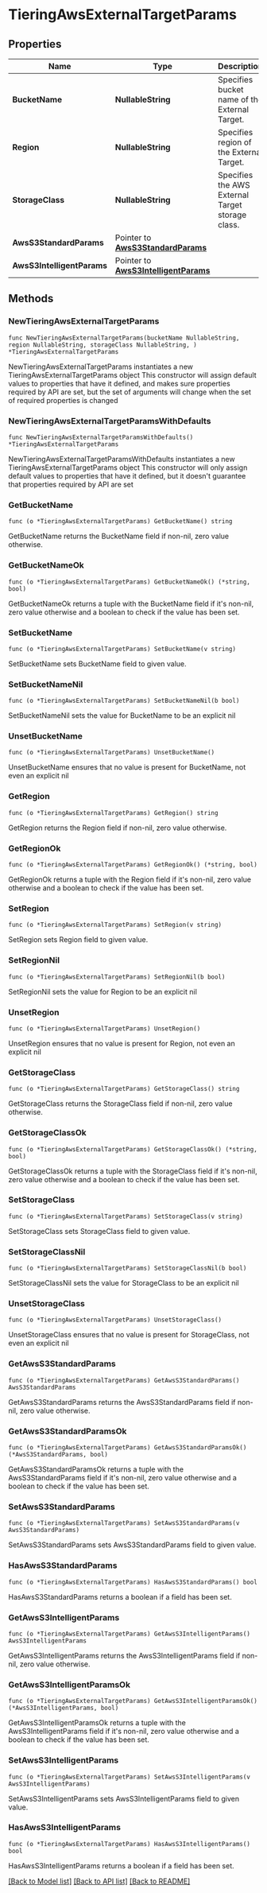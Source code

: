 # TieringAwsExternalTargetParams

## Properties

Name | Type | Description | Notes
------------ | ------------- | ------------- | -------------
**BucketName** | **NullableString** | Specifies bucket name of the External Target. | 
**Region** | **NullableString** | Specifies region of the External Target. | 
**StorageClass** | **NullableString** | Specifies the AWS External Target storage class. | 
**AwsS3StandardParams** | Pointer to [**AwsS3StandardParams**](AwsS3StandardParams.md) |  | [optional] 
**AwsS3IntelligentParams** | Pointer to [**AwsS3IntelligentParams**](AwsS3IntelligentParams.md) |  | [optional] 

## Methods

### NewTieringAwsExternalTargetParams

`func NewTieringAwsExternalTargetParams(bucketName NullableString, region NullableString, storageClass NullableString, ) *TieringAwsExternalTargetParams`

NewTieringAwsExternalTargetParams instantiates a new TieringAwsExternalTargetParams object
This constructor will assign default values to properties that have it defined,
and makes sure properties required by API are set, but the set of arguments
will change when the set of required properties is changed

### NewTieringAwsExternalTargetParamsWithDefaults

`func NewTieringAwsExternalTargetParamsWithDefaults() *TieringAwsExternalTargetParams`

NewTieringAwsExternalTargetParamsWithDefaults instantiates a new TieringAwsExternalTargetParams object
This constructor will only assign default values to properties that have it defined,
but it doesn't guarantee that properties required by API are set

### GetBucketName

`func (o *TieringAwsExternalTargetParams) GetBucketName() string`

GetBucketName returns the BucketName field if non-nil, zero value otherwise.

### GetBucketNameOk

`func (o *TieringAwsExternalTargetParams) GetBucketNameOk() (*string, bool)`

GetBucketNameOk returns a tuple with the BucketName field if it's non-nil, zero value otherwise
and a boolean to check if the value has been set.

### SetBucketName

`func (o *TieringAwsExternalTargetParams) SetBucketName(v string)`

SetBucketName sets BucketName field to given value.


### SetBucketNameNil

`func (o *TieringAwsExternalTargetParams) SetBucketNameNil(b bool)`

 SetBucketNameNil sets the value for BucketName to be an explicit nil

### UnsetBucketName
`func (o *TieringAwsExternalTargetParams) UnsetBucketName()`

UnsetBucketName ensures that no value is present for BucketName, not even an explicit nil
### GetRegion

`func (o *TieringAwsExternalTargetParams) GetRegion() string`

GetRegion returns the Region field if non-nil, zero value otherwise.

### GetRegionOk

`func (o *TieringAwsExternalTargetParams) GetRegionOk() (*string, bool)`

GetRegionOk returns a tuple with the Region field if it's non-nil, zero value otherwise
and a boolean to check if the value has been set.

### SetRegion

`func (o *TieringAwsExternalTargetParams) SetRegion(v string)`

SetRegion sets Region field to given value.


### SetRegionNil

`func (o *TieringAwsExternalTargetParams) SetRegionNil(b bool)`

 SetRegionNil sets the value for Region to be an explicit nil

### UnsetRegion
`func (o *TieringAwsExternalTargetParams) UnsetRegion()`

UnsetRegion ensures that no value is present for Region, not even an explicit nil
### GetStorageClass

`func (o *TieringAwsExternalTargetParams) GetStorageClass() string`

GetStorageClass returns the StorageClass field if non-nil, zero value otherwise.

### GetStorageClassOk

`func (o *TieringAwsExternalTargetParams) GetStorageClassOk() (*string, bool)`

GetStorageClassOk returns a tuple with the StorageClass field if it's non-nil, zero value otherwise
and a boolean to check if the value has been set.

### SetStorageClass

`func (o *TieringAwsExternalTargetParams) SetStorageClass(v string)`

SetStorageClass sets StorageClass field to given value.


### SetStorageClassNil

`func (o *TieringAwsExternalTargetParams) SetStorageClassNil(b bool)`

 SetStorageClassNil sets the value for StorageClass to be an explicit nil

### UnsetStorageClass
`func (o *TieringAwsExternalTargetParams) UnsetStorageClass()`

UnsetStorageClass ensures that no value is present for StorageClass, not even an explicit nil
### GetAwsS3StandardParams

`func (o *TieringAwsExternalTargetParams) GetAwsS3StandardParams() AwsS3StandardParams`

GetAwsS3StandardParams returns the AwsS3StandardParams field if non-nil, zero value otherwise.

### GetAwsS3StandardParamsOk

`func (o *TieringAwsExternalTargetParams) GetAwsS3StandardParamsOk() (*AwsS3StandardParams, bool)`

GetAwsS3StandardParamsOk returns a tuple with the AwsS3StandardParams field if it's non-nil, zero value otherwise
and a boolean to check if the value has been set.

### SetAwsS3StandardParams

`func (o *TieringAwsExternalTargetParams) SetAwsS3StandardParams(v AwsS3StandardParams)`

SetAwsS3StandardParams sets AwsS3StandardParams field to given value.

### HasAwsS3StandardParams

`func (o *TieringAwsExternalTargetParams) HasAwsS3StandardParams() bool`

HasAwsS3StandardParams returns a boolean if a field has been set.

### GetAwsS3IntelligentParams

`func (o *TieringAwsExternalTargetParams) GetAwsS3IntelligentParams() AwsS3IntelligentParams`

GetAwsS3IntelligentParams returns the AwsS3IntelligentParams field if non-nil, zero value otherwise.

### GetAwsS3IntelligentParamsOk

`func (o *TieringAwsExternalTargetParams) GetAwsS3IntelligentParamsOk() (*AwsS3IntelligentParams, bool)`

GetAwsS3IntelligentParamsOk returns a tuple with the AwsS3IntelligentParams field if it's non-nil, zero value otherwise
and a boolean to check if the value has been set.

### SetAwsS3IntelligentParams

`func (o *TieringAwsExternalTargetParams) SetAwsS3IntelligentParams(v AwsS3IntelligentParams)`

SetAwsS3IntelligentParams sets AwsS3IntelligentParams field to given value.

### HasAwsS3IntelligentParams

`func (o *TieringAwsExternalTargetParams) HasAwsS3IntelligentParams() bool`

HasAwsS3IntelligentParams returns a boolean if a field has been set.


[[Back to Model list]](../README.md#documentation-for-models) [[Back to API list]](../README.md#documentation-for-api-endpoints) [[Back to README]](../README.md)


